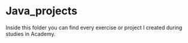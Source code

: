 # Java_projects

Inside this folder you can find every exercise or project I created during studies in Academy.

